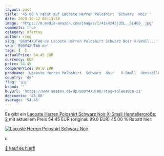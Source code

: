 ```yaml
---
layout: post
title: '45.00 % rabat auf Lacoste Herren Poloshirt  Schwarz  Noir '
date: 2020-10-12 08:13:58
image: 'https://m.media-amazon.com/images/I/41vRz4Jj35L._SL400_.jpg'
comments: true
category: ofertas
author: ring
slug: 'B00Y4XUTA0-de Lacoste Herren Poloshirt Schwarz Noir X-Small...'
sku: 'B00Y4XUTA0-de'
tags: [  ]
actualPrice: 54.45 EUR
currency: EUR
price: 54.45
comparePrice: 99.0 EUR
prodname: 'Lacoste Herren Poloshirt  Schwarz  Noir   X-Small  Herstellergröße: 2 '
country: 'de'
flag: '🇩🇪'
brand: ''
buyurl: 'https://www.amazon.de/dp/B00Y4XUTA0/?tag=tolees0ca-21'
descuento: '45.00'
average: '54.45'
---
```


Es gibt ein [Lacoste Herren Poloshirt  Schwarz  Noir   X-Small  Herstellergröße: 2 ](https://www.amazon.de/dp/B00Y4XUTA0/?tag=tolees0ca-21) mit aktuellem Preis 54.45 EUR (original: 99.0 EUR) 45.00 % Rabatt hier:

[![Lacoste Herren Poloshirt  Schwarz  Noir ](https://m.media-amazon.com/images/I/41vRz4Jj35L._SL400_.jpg)](https://www.amazon.de/dp/B00Y4XUTA0/?tag=tolees0ca-21)

ℹ️:


[🛒 kauf es hier!!](https://www.amazon.de/dp/B00Y4XUTA0/?tag=tolees0ca-21)
